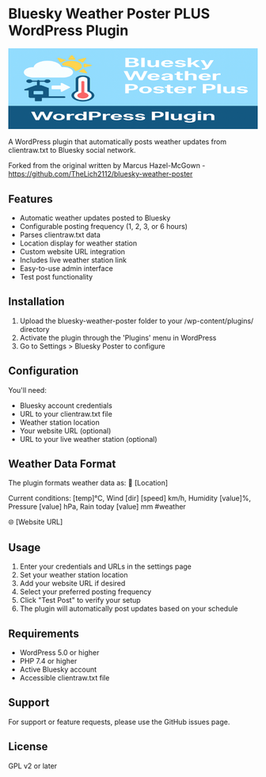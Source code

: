 # Bluesky Weather Poster PLUS WordPress Plugin

<img src="/banner-772x250.png" alt="Bluesky Weather Poster PLUS WordPress Plugin logo"/>

A WordPress plugin that automatically posts weather updates from clientraw.txt to Bluesky social network. 

Forked from the original written by Marcus Hazel-McGown - https://github.com/TheLich2112/bluesky-weather-poster

## Features

* Automatic weather updates posted to Bluesky
* Configurable posting frequency (1, 2, 3, or 6 hours)
* Parses clientraw.txt data
* Location display for weather station
* Custom website URL integration
* Includes live weather station link
* Easy-to-use admin interface
* Test post functionality

## Installation

1. Upload the bluesky-weather-poster folder to your /wp-content/plugins/ directory
2. Activate the plugin through the 'Plugins' menu in WordPress
3. Go to Settings > Bluesky Poster to configure

## Configuration

You'll need:
* Bluesky account credentials
* URL to your clientraw.txt file
* Weather station location
* Your website URL (optional)
* URL to your live weather station (optional)

## Weather Data Format

The plugin formats weather data as:
📍 [Location]

Current conditions: [temp]°C, Wind [dir] [speed] km/h, Humidity [value]%, Pressure [value] hPa, Rain today [value] mm #weather

🌐 [Website URL]

## Usage

1. Enter your credentials and URLs in the settings page
2. Set your weather station location
3. Add your website URL if desired
4. Select your preferred posting frequency
5. Click "Test Post" to verify your setup
6. The plugin will automatically post updates based on your schedule

## Requirements

* WordPress 5.0 or higher
* PHP 7.4 or higher
* Active Bluesky account
* Accessible clientraw.txt file

## Support

For support or feature requests, please use the GitHub issues page.

## License

GPL v2 or later
